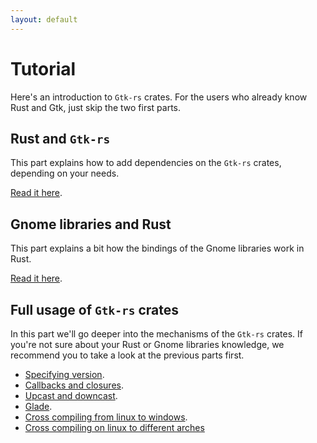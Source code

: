 ```yaml
---
layout: default
---
```


# Tutorial

Here's an introduction to `Gtk-rs` crates. For the users who already know Rust and Gtk, just skip the two first parts.

## Rust and `Gtk-rs`

This part explains how to add dependencies on the `Gtk-rs` crates, depending on your needs.

[Read it here](/tuto/rust_and_gtk).

## Gnome libraries and Rust

This part explains a bit how the bindings of the Gnome libraries work in Rust.

[Read it here](/tuto/gnome_and_rust).

## Full usage of `Gtk-rs` crates

In this part we'll go deeper into the mechanisms of the `Gtk-rs` crates. If you're not sure about your Rust or Gnome libraries knowledge, we recommend you to take a look at the previous parts first.

 * [Specifying version](/tuto/version).
 * [Callbacks and closures](/tuto/closures).
 * [Upcast and downcast](/tuto/upcast_downcast).
 * [Glade](/tuto/glade).
 * [Cross compiling from linux to windows](/tuto/cross).
 * [Cross compiling on linux to different arches](/tuto/cross-linux-arch)

